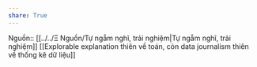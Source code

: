 ```yaml
---
share: True
---
```

Nguồn:: [[../../Ξ Nguồn/Tự ngẫm nghĩ, trải nghiệm|Tự ngẫm nghĩ, trải nghiệm]]
[[Explorable explanation thiên về toán, còn data journalism thiên về thống kê dữ liệu]]
